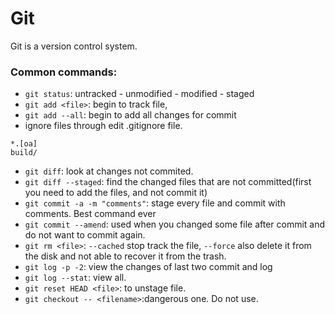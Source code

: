 # Git
Git is a version control system.


### Common commands:
- `git status`: untracked - unmodified - modified - staged
- `git add <file>`: begin to track file, 
- `git add --all`: begin to add all changes for commit
- ignore files through edit .gitignore file.
```
*.[oa]
build/
```

- `git diff`: look at changes not commited.
- `git diff --staged`: find the changed files that are not committed(first you need to add the files, and not commit it)
- `git commit -a -m "comments"`: stage every file and commit with comments. Best command ever
- `git commit --amend`: used when you changed some file after commit and do not want to commit again.
- `git rm <file>`: `--cached` stop track the file, `--force` also delete it from the disk and not able to recover it from the trash.
- `git log -p -2`: view the changes of last two commit and log
- `git log --stat`: view all.
- `git reset HEAD <file>`: to unstage file.
- `git checkout -- <filename>`:dangerous one. Do not use.
 
